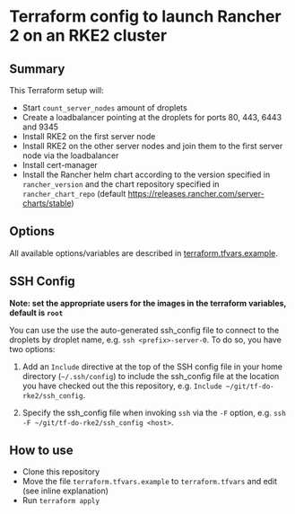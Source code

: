 # Terraform config to launch Rancher 2 on an RKE2 cluster

## Summary

This Terraform setup will:

- Start `count_server_nodes` amount of droplets
- Create a loadbalancer pointing at the droplets for ports 80, 443, 6443 and 9345
- Install RKE2 on the first server node
- Install RKE2 on the other server nodes and join them to the first server node via the loadbalancer
- Install cert-manager
- Install the Rancher helm chart according to the version specified in `rancher_version` and the chart repository specified in `rancher_chart_repo` (default https://releases.rancher.com/server-charts/stable)

## Options

All available options/variables are described in [terraform.tfvars.example](https://github.com/axeal/tf-do-rke2/blob/master/terraform.tfvars.example).

## SSH Config

**Note: set the appropriate users for the images in the terraform variables, default is `root`**

You can use the use the auto-generated ssh_config file to connect to the droplets by droplet name, e.g. `ssh <prefix>-server-0`. To do so, you have two options:

1. Add an `Include` directive at the top of the SSH config file in your home directory (`~/.ssh/config`) to include the ssh_config file at the location you have checked out the this repository, e.g. `Include ~/git/tf-do-rke2/ssh_config`.

2. Specify the ssh_config file when invoking `ssh` via the `-F` option, e.g. `ssh -F ~/git/tf-do-rke2/ssh_config <host>`.

## How to use

- Clone this repository
- Move the file `terraform.tfvars.example` to `terraform.tfvars` and edit (see inline explanation)
- Run `terraform apply`